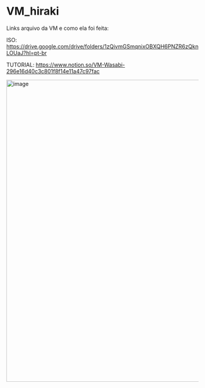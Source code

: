 # VM_hiraki

Links arquivo da VM e como ela foi feita: 

ISO:
https://drive.google.com/drive/folders/1zQivmGSmqnixOBXQH6PNZR6zQknLOUaJ?hl=pt-br

TUTORIAL:
https://www.notion.so/VM-Wasabi-296e16d40c3c801f8f14e11a47c97fac

<img width="1271" height="792" alt="image" src="https://github.com/user-attachments/assets/edec3756-da6e-488c-bfde-e244a64f0b26" />
